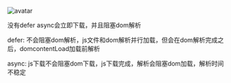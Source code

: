 ![avatar]('./../image/async-defer.png')

没有defer async会立即下载，并且阻塞dom解析

defer: 不会阻塞dom解析，js文件和dom解析并行加载，但会在dom解析完成之后，domcontentLoad加载前解析

async: js下载不会阻塞dom下载，js下载完成，解析会阻塞dom加载，解析时间不稳定


